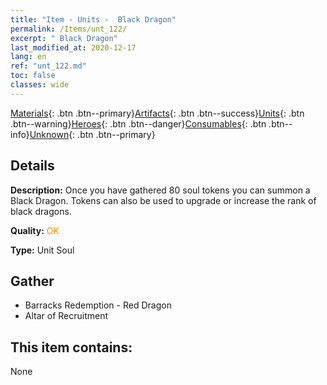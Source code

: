 ```yaml
---
title: "Item - Units -  Black Dragon"
permalink: /Items/unt_122/
excerpt: " Black Dragon"
last_modified_at: 2020-12-17
lang: en
ref: "unt_122.md"
toc: false
classes: wide
---
```

 [Materials](/Items/){: .btn .btn--primary}[Artifacts](/Items/Artifacts/){: .btn .btn--success}[Units](/Items/Units/){: .btn .btn--warning}[Heroes](/Items/Heroes/){: .btn .btn--danger}[Consumables](/Items/Consumables/){: .btn .btn--info}[Unknown](/Items/Unknown/){: .btn .btn--primary}

## Details
 **Description:** Once you have gathered 80 soul tokens you can summon a Black Dragon. Tokens can also be used to upgrade or increase the rank of black dragons.

 **Quality:** <span style="color: #FF8C00">OK</span>

 **Type:** Unit Soul

## Gather

*    Barracks Redemption - Red Dragon 
*    Altar of Recruitment 

## This item contains:

  None


